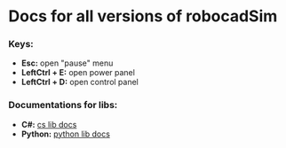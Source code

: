 # Docs for all versions of robocadSim  
<h3> <strong>Keys:</strong> </h3>  
<ul>
  <li> <strong>Esc:</strong> open "pause" menu </li>  
  <li> <strong>LeftCtrl + E:</strong> open power panel </li>  
  <li> <strong>LeftCtrl + D:</strong> open control panel </li>  
</ul>

<h3> <strong>Documentations for libs:</strong></h3>

  + **C#:** [cs lib docs](https://github.com/CrackAndDie/robocadSim/tree/master/cs)  
  + **Python:** [python lib docs](https://github.com/CrackAndDie/robocadSim/tree/master/py)
